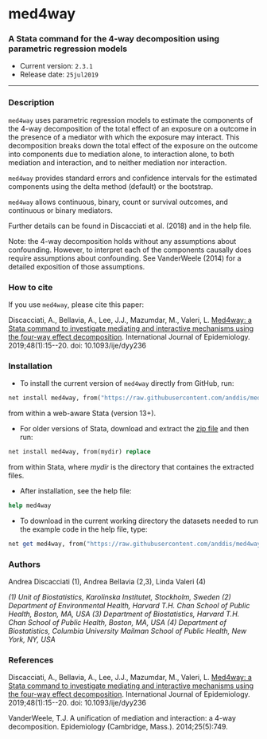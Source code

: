 # med4way
### A Stata command for the 4-way decomposition using parametric regression models

- Current version: `2.3.1` 
- Release date: `25jul2019`

---

### Description

`med4way` uses parametric regression models to estimate the components of the 4-way decomposition of the total effect of an exposure on a outcome in the presence of a mediator with which the exposure may interact. This decomposition breaks down the total effect of the exposure on the outcome into components due to mediation alone, to interaction alone, to both mediation and interaction, and to neither mediation nor interaction.

`med4way` provides standard errors and confidence intervals for the estimated components using the delta method (default) or the bootstrap.

`med4way` allows continuous, binary, count or survival outcomes, and continuous or binary mediators. 

Further details can be found in Discacciati et al. (2018) and in the help file.

Note: the 4-way decomposition holds without any assumptions about confounding. However, to interpret each of the components causally does require assumptions about confounding. See VanderWeele (2014) for a detailed exposition of those assumptions.

### How to cite

If you use `med4way`, please cite this paper:

Discacciati, A., Bellavia, A., Lee, J.J., Mazumdar, M., Valeri, L. [Med4way: a Stata command to investigate mediating and interactive mechanisms using the four-way effect decomposition](https://doi.org/10.1093/ije/dyy236). International Journal of Epidemiology. 2019;48(1):15--20. doi: 10.1093/ije/dyy236

### Installation

- To install the current version of `med4way` directly from GitHub, run:
```Stata
net install med4way, from("https://raw.githubusercontent.com/anddis/med4way/master/") replace
``` 
from within a web-aware Stata (version 13+).

- For older versions of Stata, download and extract the [zip file](https://github.com/anddis/med4way/archive/master.zip) and then run:
```Stata
net install med4way, from(mydir) replace 
```
from within Stata, where *mydir* is the directory that containes the extracted files.

- After installation, see the help file:
```Stata
help med4way
```
- To download in the current working directory the datasets needed to run the example code in the help file, type:
```Stata
net get med4way, from("https://raw.githubusercontent.com/anddis/med4way/master/")
```

### Authors

Andrea Discacciati (1), Andrea Bellavia (2,3), Linda Valeri (4)

*(1) Unit of Biostatistics, Karolinska Institutet, Stockholm, Sweden (2) Department of Environmental Health, Harvard T.H. Chan School of Public Health, Boston, MA, USA (3) Department of Biostatistics, Harvard T.H. Chan School of Public Health, Boston, MA, USA (4) Department of Biostatistics, Columbia University Mailman School of Public Health, New York, NY, USA*

### References

Discacciati, A., Bellavia, A., Lee, J.J., Mazumdar, M., Valeri, L. [Med4way: a Stata command to investigate mediating and interactive mechanisms using the four-way effect decomposition](https://doi.org/10.1093/ije/dyy236). International Journal of Epidemiology. 2019;48(1):15--20. doi: 10.1093/ije/dyy236

VanderWeele, T.J. A unification of mediation and interaction: a 4-way decomposition. Epidemiology (Cambridge, Mass.). 2014;25(5):749.